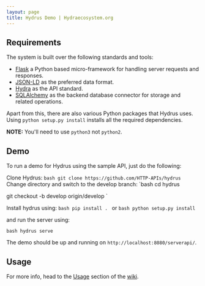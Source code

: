 ```yaml
---
layout: page
title: Hydrus Demo | Hydraecosystem.org
---
```



<a name="req"></a>
Requirements
-------------
The system is built over the following standards and tools:
- [Flask](http://flask.pocoo.org/) a Python based micro-framework for handling server requests and responses.
- [JSON-LD](http://json-ld.org/spec/latest/json-ld/) as the preferred data format.
- [Hydra](http://www.hydra-cg.com/) as the API standard.
- [SQLAlchemy](http://www.sqlalchemy.org/) as the backend database connector for storage and related operations.

Apart from this, there are also various Python packages that Hydrus uses. Using `python setup.py install` installs all the required dependencies.

**NOTE:** You'll need to use `python3` not `python2`.

<a name="demo"></a>
Demo
-------------
To run a demo for Hydrus using the sample API, just do the following:

Clone Hydrus:
`bash
git clone https://github.com/HTTP-APIs/hydrus
`
Change directory and switch to the develop branch:
`bash
cd hydrus

git checkout -b develop origin/develop
`

Install hydrus using:
`bash
pip install .
`
or
`bash
python setup.py install
`

and run the server using:

`bash
hydrus serve
`

The demo should be up and running on `http://localhost:8080/serverapi/`.

<a name="usage"></a>
Usage
-------------
For more info, head to the [Usage](https://github.com/HTTP-APIs/hydrus/wiki/Usage) section of the [wiki](https://github.com/HTTP-APIs/hydra-ecosystem-wiki/blob/master/01-Usage.md).
